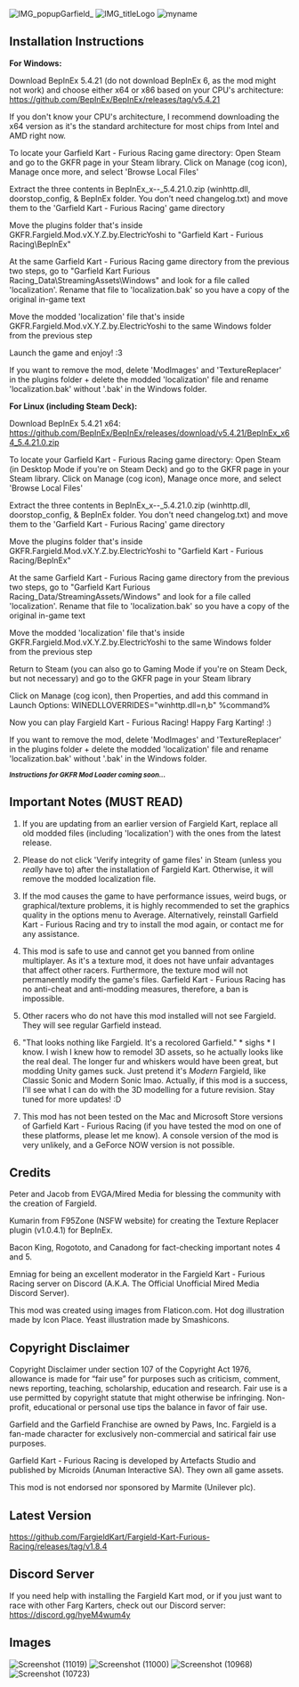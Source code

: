 ![IMG_popupGarfield_](https://user-images.githubusercontent.com/123922342/216668038-fe2cbf04-5f57-4672-b09c-5253f1166ddc.png)
![IMG_titleLogo](https://user-images.githubusercontent.com/123922342/215550843-e68b9da0-d5bb-406e-b9e8-9476328d5fd5.png)
![myname](https://user-images.githubusercontent.com/123922342/215526601-2f8fe170-f56c-483d-b5fe-c9e9c9a2d475.png)
## **Installation Instructions**

**For Windows:**

Download BepInEx 5.4.21 (do not download BepInEx 6, as the mod might not work) and choose either x64 or x86 based on your CPU's architecture: https://github.com/BepInEx/BepInEx/releases/tag/v5.4.21

If you don't know your CPU's architecture, I recommend downloading the x64 version as it's the standard architecture for most chips from Intel and AMD right now.

To locate your Garfield Kart - Furious Racing game directory: Open Steam and go to the GKFR page in your Steam library. Click on Manage (cog icon), Manage once more, and select 'Browse Local Files'

Extract the three contents in BepInEx_x--_5.4.21.0.zip (winhttp.dll, doorstop_config, & BepInEx folder. You don't need changelog.txt) and move them to the 'Garfield Kart - Furious Racing' game directory

Move the plugins folder that's inside GKFR.Fargield.Mod.vX.Y.Z.by.ElectricYoshi to "Garfield Kart - Furious Racing\BepInEx"

At the same Garfield Kart - Furious Racing game directory from the previous two steps, go to "Garfield Kart Furious Racing_Data\StreamingAssets\Windows" and look for a file called 'localization'. Rename that file to 'localization.bak' so you have a copy of the original in-game text

Move the modded 'localization' file that's inside GKFR.Fargield.Mod.vX.Y.Z.by.ElectricYoshi to the same Windows folder from the previous step

Launch the game and enjoy! :3

If you want to remove the mod, delete 'ModImages' and 'TextureReplacer' in the plugins folder + delete the modded 'localization' file and rename 'localization.bak' without '.bak' in the Windows folder.

**For Linux (including Steam Deck):**

Download BepInEx 5.4.21 x64: https://github.com/BepInEx/BepInEx/releases/download/v5.4.21/BepInEx_x64_5.4.21.0.zip

To locate your Garfield Kart - Furious Racing game directory: Open Steam (in Desktop Mode if you're on Steam Deck) and go to the GKFR page in your Steam library. Click on Manage (cog icon), Manage once more, and select 'Browse Local Files'

Extract the three contents in BepInEx_x--_5.4.21.0.zip (winhttp.dll, doorstop_config, & BepInEx folder. You don't need changelog.txt) and move them to the 'Garfield Kart - Furious Racing' game directory

Move the plugins folder that's inside GKFR.Fargield.Mod.vX.Y.Z.by.ElectricYoshi to "Garfield Kart - Furious Racing/BepInEx"

At the same Garfield Kart - Furious Racing game directory from the previous two steps, go to "Garfield Kart Furious Racing_Data/StreamingAssets/Windows" and look for a file called 'localization'. Rename that file to 'localization.bak' so you have a copy of the original in-game text

Move the modded 'localization' file that's inside GKFR.Fargield.Mod.vX.Y.Z.by.ElectricYoshi to the same Windows folder from the previous step

Return to Steam (you can also go to Gaming Mode if you're on Steam Deck, but not necessary) and go to the GKFR page in your Steam library

Click on Manage (cog icon), then Properties, and add this command in Launch Options: WINEDLLOVERRIDES="winhttp.dll=n,b" %command%

Now you can play Fargield Kart - Furious Racing! Happy Farg Karting! :)

If you want to remove the mod, delete 'ModImages' and 'TextureReplacer' in the plugins folder + delete the modded 'localization' file and rename 'localization.bak' without '.bak' in the Windows folder.

<sub>***Instructions for GKFR Mod Loader coming soon...***</sub>

## **Important Notes (MUST READ)**

1. If you are updating from an earlier version of Fargield Kart, replace all old modded files (including 'localization') with the ones from the latest release.

2. Please do not click 'Verify integrity of game files' in Steam (unless you *really* have to) after the installation of Fargield Kart. Otherwise, it will remove the modded localization file.

3. If the mod causes the game to have performance issues, weird bugs, or graphical/texture problems, it is highly recommended to set the graphics quality in the options menu to Average. Alternatively, reinstall Garfield Kart - Furious Racing and try to install the mod again, or contact me for any assistance.

4. This mod is safe to use and cannot get you banned from online multiplayer. As it's a texture mod, it does not have unfair advantages that affect other racers. Furthermore, the texture mod will not permanently modify the game's files. Garfield Kart - Furious Racing has no anti-cheat and anti-modding measures, therefore, a ban is impossible.

5. Other racers who do not have this mod installed will not see Fargield. They will see regular Garfield instead.

6. "That looks nothing like Fargield. It's a recolored Garfield." * sighs * I know. I wish I knew how to remodel 3D assets, so he actually looks like the real deal. The longer fur and whiskers would have been great, but modding Unity games suck. Just pretend it's *Modern* Fargield, like Classic Sonic and Modern Sonic lmao. Actually, if this mod is a success, I'll see what I can do with the 3D modelling for a future revision. Stay tuned for more updates! :D

7. This mod has not been tested on the Mac and Microsoft Store versions of Garfield Kart - Furious Racing (if you have tested the mod on one of these platforms, please let me know). A console version of the mod is very unlikely, and a GeForce NOW version is not possible.

## **Credits**

Peter and Jacob from EVGA/Mired Media for blessing the community with the creation of Fargield.

Kumarin from F95Zone (NSFW website) for creating the Texture Replacer plugin (v1.0.4.1) for BepInEx.

Bacon King, Rogototo, and Canadong for fact-checking important notes 4 and 5.

Emniag for being an excellent moderator in the Fargield Kart - Furious Racing server on Discord (A.K.A. The Official Unofficial Mired Media Discord Server).

This mod was created using images from Flaticon.com. Hot dog illustration made by Icon Place. Yeast illustration made by Smashicons.

## **Copyright Disclaimer**

Copyright Disclaimer under section 107 of the Copyright Act 1976, allowance is made for “fair use” for purposes such as criticism, comment, news reporting, teaching, scholarship, education and research. Fair use is a use permitted by copyright statute that might otherwise be infringing. Non-profit, educational or personal use tips the balance in favor of fair use. 

Garfield and the Garfield Franchise are owned by Paws, Inc. Fargield is a fan-made character for exclusively non-commercial and satirical fair use purposes.

Garfield Kart - Furious Racing is developed by Artefacts Studio and published by Microids (Anuman Interactive SA). They own all game assets.

This mod is not endorsed nor sponsored by Marmite (Unilever plc).

## **Latest Version**

https://github.com/FargieldKart/Fargield-Kart-Furious-Racing/releases/tag/v1.8.4

## **Discord Server**

If you need help with installing the Fargield Kart mod, or if you just want to race with other Farg Karters, check out our Discord server: https://discord.gg/hyeM4wum4y

## **Images**

![Screenshot (11019)](https://user-images.githubusercontent.com/123922342/216668376-0ac2ad1d-1650-491f-b5c5-737b7d6cdd4b.png)
![Screenshot (11000)](https://user-images.githubusercontent.com/123922342/216668429-bebdbadd-4abb-444e-a2b3-32eaa05f151e.png)
![Screenshot (10968)](https://user-images.githubusercontent.com/123922342/216668600-adfc9d10-e66b-48ea-9e4e-01568fc44651.png)
![Screenshot (10723)](https://user-images.githubusercontent.com/123922342/216668815-b9fe1fca-98b8-48b6-8d75-ce06dde61244.png)
